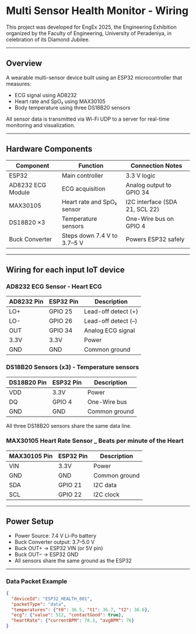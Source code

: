 # Multi Sensor Health Monitor - Wiring 

This project was developed for EngEx 2025, the Engineering Exhibition organized by the Faculty of Engineering, University of Peradeniya, in celebration of its Diamond Jubilee.

---

## Overview

A wearable multi-sensor device built using an ESP32 microcontroller that measures:

- ECG signal using AD8232  
- Heart rate and SpO₂ using MAX30105  
- Body temperature using three DS18B20 sensors  

All sensor data is transmitted via Wi-Fi UDP to a server for real-time monitoring and visualization.

---

## Hardware Components

| Component | Function | Connection Notes |
|------------|-----------|------------------|
| ESP32 | Main controller | 3.3 V logic |
| AD8232 ECG Module | ECG acquisition | Analog output to GPIO 34 |
| MAX30105 | Heart rate and SpO₂ sensor | I2C interface (SDA 21, SCL 22) |
| DS18B20 ×3 | Temperature sensors | One-Wire bus on GPIO 4 |
| Buck Converter | Steps down 7.4 V to 3.7–5 V | Powers ESP32 safely |

---

## Wiring for each input IoT device

### AD8232 ECG Sensor - Heart ECG
| AD8232 Pin | ESP32 Pin | Description |
|-------------|------------|-------------|
| LO+ | GPIO 25 | Lead-off detect (+) |
| LO- | GPIO 26 | Lead-off detect (–) |
| OUT | GPIO 34 | Analog ECG signal |
| 3.3V | 3.3V | Power |
| GND | GND | Common ground |

### DS18B20 Sensors (x3) - Temperature sensors
| DS18B20 Pin | ESP32 Pin | Description |
|--------------|------------|-------------|
| VDD | 3.3V | Power |
| DQ | GPIO 4 | One-Wire bus |
| GND | GND | Common ground |

All three DS18B20 sensors share the same data line.

### MAX30105 Heart Rate Sensor _ Beats per minute of the Heart
| MAX30105 Pin | ESP32 Pin | Description |
|---------------|------------|-------------|
| VIN | 3.3V | Power |
| GND | GND | Common ground |
| SDA | GPIO 21 | I2C data |
| SCL | GPIO 22 | I2C clock |

---

## Power Setup

- Power Source: 7.4 V Li-Po battery  
- Buck Converter output: 3.7–5.0 V  
- Buck OUT+ → ESP32 VIN (or 5V pin)  
- Buck OUT– → ESP32 GND  
- All sensors share the same ground as the ESP32

---


### Data Packet Example
```json
{
  "deviceId": "ESP32_HEALTH_001",
  "packetType": "data",
  "temperatures": {"t0": 36.5, "t1": 36.7, "t2": 36.6},
  "ecg": {"value": 512, "contactGood": true},
  "heartRate": {"currentBPM": 78.3, "avgBPM": 76}
}
